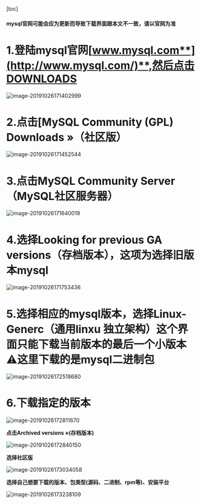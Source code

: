[toc]



#### mysql官网可能会应为更新而导致下载界面跟本文不一致，请以官网为准

# **1.登陆mysql官网**[**www.mysql.com**](http://www.mysql.com/)**,然后点击DOWNLOADS**

![image-20191026171402999](https://gitee.com/pptfz/picgo-images/raw/master/img/image-20191026171402999.png)

# **2.点击[MySQL Community (GPL) Downloads »（社区版）**

![image-20191026171452544](https://gitee.com/pptfz/picgo-images/raw/master/img/image-20191026171753436.png)

# **3.点击MySQL Community Server（MySQL社区服务器）**

![image-20191026171640019](https://gitee.com/pptfz/picgo-images/raw/master/img/image-20191026171640019.png)

# **4.选择Looking for previous GA versions（存档版本），这项为选择旧版本mysql**

![image-20191026171753436](https://gitee.com/pptfz/picgo-images/raw/master/img/image-20191026172518680.png)

#### 

# **5.选择相应的mysql版本，选择Linux-Generc（通用linxu 独立架构）这个界面只能下载当前版本的最后一个小版本	⚠️这里下载的是mysql二进制包**

![image-20191026172518680](https://gitee.com/pptfz/picgo-images/raw/master/img/image-20191026172811670.png)

# 6.下载指定的版本

![image-20191026172811670](https://gitee.com/pptfz/picgo-images/raw/master/img/image-20191026173034058.png)

**点击Archived versions »(存档版本)**

![image-20191026172840150](https://gitee.com/pptfz/picgo-images/raw/master/img/image-20191026172840150.png)

**选择社区版**

![image-20191026173034058](https://gitee.com/pptfz/picgo-images/raw/master/img/image-20191026173238109.png)

**选择自己想要下载的版本、包类型(源码、二进制、rpm等)、安装平台**

![image-20191026173238109](https://gitee.com/pptfz/picgo-images/raw/master/img/image-20191026171452544.png)